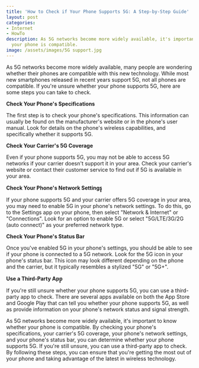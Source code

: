 ```yaml
---
title: 'How to Check if Your Phone Supports 5G: A Step-by-Step Guide'
layout: post
categories:
- Internet
- HowTo
description: As 5G networks become more widely available, it's important to know whether
  your phone is compatible.
image: /assets/images/5G support.jpg
---
```


As 5G networks become more widely available, many people are wondering whether their phones are compatible with this new technology. While most new smartphones released in recent years support 5G, not all phones are compatible. If you're unsure whether your phone supports 5G, here are some steps you can take to check.

**Check Your Phone's Specifications**

The first step is to check your phone's specifications. This information can usually be found on the manufacturer's website or in the phone's user manual. Look for details on the phone's wireless capabilities, and specifically whether it supports 5G.

**Check Your Carrier's 5G Coverage**

Even if your phone supports 5G, you may not be able to access 5G networks if your carrier doesn't support it in your area. Check your carrier's website or contact their customer service to find out if 5G is available in your area.

**Check Your Phone's Network Settings̥̥**

If your phone supports 5G and your carrier offers 5G coverage in your area, you may need to enable 5G in your phone's network settings. To do this, go to the Settings app on your phone, then select "Network & Internet" or "Connections". Look for an option to enable 5G or select "5G/LTE/3G/2G (auto connect)" as your preferred network type.

**Check Your Phone's Status Bar**

Once you've enabled 5G in your phone's settings, you should be able to see if your phone is connected to a 5G network. Look for the 5G icon in your phone's status bar. This icon may look different depending on the phone and the carrier, but it typically resembles a stylized "5G" or "5G+".

**Use a Third-Party App̥**

If you're still unsure whether your phone supports 5G, you can use a third-party app to check. There are several apps available on both the App Store and Google Play that can tell you whether your phone supports 5G, as well as provide information on your phone's network status and signal strength.


As 5G networks become more widely available, it's important to know whether your phone is compatible. By checking your phone's specifications, your carrier's 5G coverage, your phone's network settings, and your phone's status bar, you can determine whether your phone supports 5G. If you're still unsure, you can use a third-party app to check. By following these steps, you can ensure that you're getting the most out of your phone and taking advantage of the latest in wireless technology.
